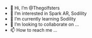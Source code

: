 - 👋 Hi, I’m @Thegolfsters
- 👀 I’m interested in Spark AR, Sodility
- 🌱 I’m currently learning Sodility
- 💞️ I’m looking to collaborate on ...
- 📫 How to reach me ...

<!---
Thegolfsters/Thegolfsters is a ✨ special ✨ repository because its `README.md` (this file) appears on your GitHub profile.
You can click the Preview link to take a look at your changes.
--->
